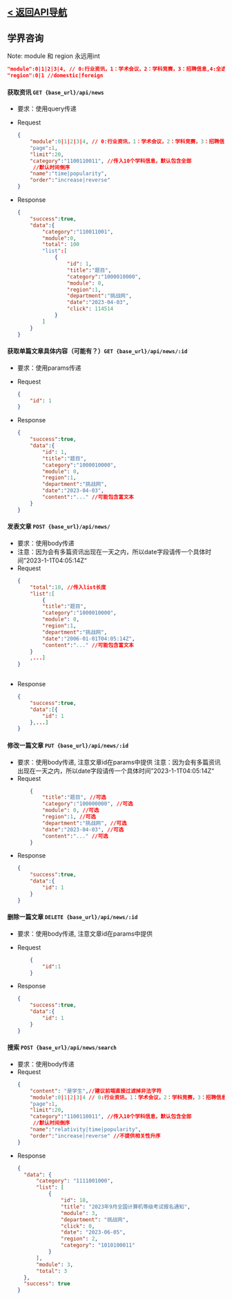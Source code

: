 ## [< 返回API导航](../API.md)

## 学界咨询

Note: module 和 region 永远用int 
```json
"module":0|1|2|3|4, // 0:行业资讯，1：学术会议，2：学科竞赛，3：招聘信息,4:全选  仅支持单值传递
"region":0|1 //domestic|foreign
```
#### 获取资讯 `GET {base_url}/api/news`
- 要求：使用query传递

- Request
    ```json
    {
        "module":0|1|2|3|4, // 0:行业资讯，1：学术会议，2：学科竞赛，3：招聘信息, 4:全选 仅支持单值传递
        "page":1,
        "limit":20,
        "category":"1100110011", //传入10个学科信息，默认包含全部
         //默认时间倒序
        "name":"time|popularity", 
        "order":"increase|reverse"
    }
    ```
- Response
    ```json
    {
        "success":true,
        "data":{
            "category":"110011001",
            "module":0,
            "total": 100
            "list":[
                {
                    "id": 1,
                    "title":"题目",
                    "category":"1000010000",
                    "module": 0,
                    "region":1,
                    "department":"挑战网",
                    "date":"2023-04-03",
                    "click": 114514
                }
            ]
        }
    }
    ```
#### 获取单篇文章具体内容（可能有？）`GET {base_url}/api/news/:id`
- 要求：使用params传递

- Request
    ```json
    {
        "id": 1
    }
    ```
- Response
    ```json
    {
        "success":true,
        "data":{
            "id": 1,
            "title":"题目",
            "category":"1000010000",
            "module": 0,
            "region":1,
            "department":"挑战网",
            "date":"2023-04-03",
            "content":"..." //可能包含富文本
        }
    }
    ```
#### 发表文章 `POST {base_url}/api/news/`
- 要求：使用body传递
- 注意：因为会有多篇资讯出现在一天之内，所以date字段请传一个具体时间”2023-1-1T04:05:14Z“
- Request
    ```json
    {
        "total":10, //传入list长度
        "list":[
            {
            "title":"题目",
            "category":"1000010000",
            "module": 0,
            "region":1,
            "department":"挑战网",
            "date":"2006-01-01T04:05:14Z",
            "content":"..." //可能包含富文本
        }
        ,...]
    }
        
    ```
- Response
    ```json
    {
        "success":true,
        "data":[{
            "id": 1
        },...]
    }
    ```

#### 修改一篇文章 `PUT {base_url}/api/news/:id`
- 要求：使用body传递, 注意文章id在params中提供
  注意：因为会有多篇资讯出现在一天之内，所以date字段请传一个具体时间”2023-1-1T04:05:14Z“
- Request
    ```json
        {
            "title":"题目", //可选
            "category":"100000000", //可选
            "module": 0, //可选
            "region":1, //可选
            "department":"挑战网", //可选
            "date":"2023-04-03", //可选
            "content":"..." //可选
        }
    ```
- Response
    ```json
    {
        "success":true,
        "data":{
            "id": 1
        }
    }
    ```

#### 删除一篇文章 `DELETE {base_url}/api/news/:id`
- 要求：使用body传递, 注意文章id在params中提供

- Request
    ```json
        {
            "id":1
        }
    ```
- Response
    ```json
    {
        "success":true,
        "data":{
            "id": 1
        }
    }
    ```

#### 搜索 `POST {base_url}/api/news/search`
- 要求：使用body传递
- Request
    ```json
    {
        "content": "是学生",//建议前端直接过滤掉非法字符
        "module":0|1|2|3|4 // 0:行业资讯，1：学术会议，2：学科竞赛，3：招聘信息, 4:全选 仅支持单值传递
        "page":1,
        "limit":20,
        "category":"1100110011", //传入10个学科信息，默认包含全部
         //默认时间倒序
        "name":"relativity|time|popularity",   
        "order":"increase|reverse" //不提供相关性升序
    }
  ```
- Response
  ```json
  {
    "data": {
        "category": "1111001000",
        "list": [
            {
                "id": 18,
                "title": "2023年9月全国计算机等级考试报名通知",
                "module": 3,
                "department": "挑战网",
                "click": 0,
                "date": "2023-06-05",
                "region": 2,
                "category": "1010100011"
            }
        ],
        "module": 3,
        "total": 3
    },
    "success": true
  }
  ```